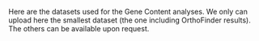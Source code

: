 Here are the datasets used for the Gene Content analyses. We only can upload here the smallest dataset (the one including OrthoFinder results). The others can be available upon request.
